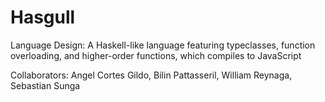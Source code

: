 # Hasgull
Language Design: A Haskell-like language featuring typeclasses, function overloading, and higher-order functions, which compiles to JavaScript

Collaborators: Angel Cortes Gildo, Bilin Pattasseril, William Reynaga, Sebastian Sunga
